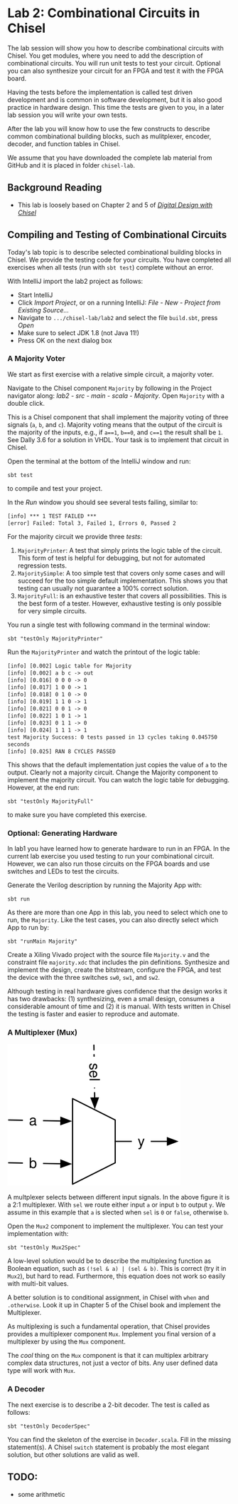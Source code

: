# Lab 2: Combinational Circuits in Chisel

The lab session will show you how to describe combinational circuits
with Chisel. You get modules, where you need to add the description of
combinational circuits. You will run unit tests to test your circuit.
Optional you can also synthesize your circuit for an FPGA and test it
with the FPGA board.

Having the tests before the implementation is called test driven
development and is common in software development, but it is also good practice
in hardware design. This time the tests are given to you, in a later lab session
you will write your own tests.

After the lab you will know how to use the few constructs to describe
common combinational building blocks, such as mulitplexer, encoder,
decoder, and function tables in Chisel.

We assume that you have downloaded the complete lab material from GitHub
and it is placed in folder ```chisel-lab```.

## Background Reading

 * This lab is loosely based on Chapter 2 and 5 of
*[Digital Design with Chisel](http://www.imm.dtu.dk/~masca/chisel-book.html)*

## Compiling and Testing of Combinational Circuits

Today's lab topic is to describe selected combinational building blocks in Chisel.
We provide the testing code for your circuits. You have completed all exercises
when all tests (run with ```sbt test```) complete without an error.

With IntelliJ import the lab2 project as follows:

 * Start IntelliJ
 * Click *Import Project*, or on a running IntelliJ: *File - New -
Project from Existing Source...*
 * Navigate to ```.../chisel-lab/lab2``` and select the file ```build.sbt```, press *Open*
 * Make sure to select JDK 1.8 (not Java 11!)
 * Press OK on the next dialog box
 
### A Majority Voter

We start as first exercise with a relative simple circuit, a majority voter.

Navigate to the Chisel component ```Majority``` by following in the Project navigator along: *lab2 - src - main - scala - Majority*.
Open ```Majority``` with a double click.

This is a Chisel component that shall implement the majority voting of three
signals (```a```, ```b```, and ```c```). Majority voting means that the output of
the circuit is the majority of the inputs, e.g., if ```a==1```, ```b==0```, and
```c==1``` the result shall be ```1```. See Dally 3.6 for a solution in VHDL.
Your task is to implement that circuit in Chisel.


Open the terminal at the bottom of the IntelliJ window and run:
```
sbt test
```
to compile and test your project.

In the *Run* window you should see several tests failing, similar to:
```
[info] *** 1 TEST FAILED ***
[error] Failed: Total 3, Failed 1, Errors 0, Passed 2
```

For the majority circuit we provide three *tests*:

 1. ```MajorityPrinter```: A test that simply prints the logic table of the
   circuit. This form of test is helpful for debugging, but not for
   automated regression tests.
 1. ```MajoritySimple```: A too simple test that covers only some cases
   and will succeed for the too simple default implementation. This shows
   you that testing can usually not guarantee a 100% correct solution.
 1. ```MajorityFull```: is an exhaustive tester that covers all possibilities.
   This is the best form of a tester. However, exhaustive testing is only
   possible for very simple circuits.
   
You run a single test with following command in the terminal window:

```
sbt "testOnly MajorityPrinter"
```

Run the ```MajorityPrinter``` and watch the printout of the logic table:

```
[info] [0.002] Logic table for Majority
[info] [0.002] a b c -> out
[info] [0.016] 0 0 0 -> 0
[info] [0.017] 1 0 0 -> 1
[info] [0.018] 0 1 0 -> 0
[info] [0.019] 1 1 0 -> 1
[info] [0.021] 0 0 1 -> 0
[info] [0.022] 1 0 1 -> 1
[info] [0.023] 0 1 1 -> 0
[info] [0.024] 1 1 1 -> 1
test Majority Success: 0 tests passed in 13 cycles taking 0.045750 seconds
[info] [0.025] RAN 8 CYCLES PASSED
```

This shows that the default implementation just copies the value of ```a```
to the output. Clearly not a majority circuit. Change the Majority component
to implement the majority circuit. You can watch the logic table for debugging.
However, at the end run:
```
sbt "testOnly MajorityFull"
```
to make sure you have completed this exercise.
   

### Optional: Generating Hardware

In lab1 you have learned how to generate hardware to run in an FPGA.
In the current lab exercise you used testing to run your combinational circuit.
However, we can also run those circuits on the FPGA boards and use switches
and LEDs to test the circuits.

Generate the Verilog description by running the Majority App with:
```
sbt run
```
As there are more than one App in this lab, you need to select which one
to run, the ```Majority```. Like the test cases, you can also directly
select which App to run by:
```sbtshell
sbt "runMain Majority"
```

Create a Xiling Vivado project with the source file ```Majority.v``` and
the constraint file ```majority.xdc``` that includes the pin definitions.
Synthesize and implement the design, create the bitstream, configure the
FPGA, and test the device with the three switches ```sw0```, ```sw1```,
and ```sw2```.

Although testing in real hardware gives confidence that the design works
it has two drawbacks: (1) synthesizing, even a small design, consumes a
considerable amount of time and (2) it is manual.
With tests written in Chisel the testing is faster and easier to reproduce
and automate.

### A Multiplexer (Mux)

![Mux](../figures/mux.svg)

A multplexer selects between different input signals. In the above figure
it is a 2:1 multiplexer. With ```sel``` we route either input ```a``` or
input ```b``` to output ```y```. We assume in this example that ```a```
is slected when ```sel``` is ```0``` or ```false```, otherwise  ```b```.

Open the ```Mux2``` component to implement the multiplexer.
You can test your implementation with:
```
sbt "testOnly Mux2Spec"
```

A low-level solution would be to describe the multiplexing function
as Boolean equation, such as ```(!sel & a) | (sel & b)```.
This is correct (try it in ```Mux2```), but hard to read.
Furthermore, this equation does not work so easily with multi-bit
values.

A better solution is to conditional assignment, in Chisel
with ```when``` and ```.otherwise```.
Look it up in Chapter 5 of the Chisel book and implement the
Multiplexer.

As multiplexing is such a fundamental operation, that Chisel provides
provides a multiplexer component ```Mux```.
Implement you final version of a multiplexer by using the ```Mux```
component.

The *cool* thing on the ```Mux``` component is that it can multiplex
arbitrary complex data structures, not just a vector of bits.
Any user defined data type will work with ```Mux```.

### A Decoder

The next exercise is to describe a 2-bit decoder. The test is called
as follows:

```
sbt "testOnly DecoderSpec"
```

You can find the skeleton of the exercise in ```Decoder.scala```.
Fill in the missing statement(s). A Chisel ```switch``` statement is probably
the most elegant solution, but other solutions are valid as well.

## TODO:

 * some arithmetic
